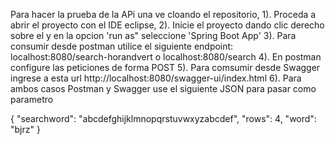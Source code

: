 Para hacer la prueba de la APi una ve cloando el repositorio, 
1). Proceda a abrir el proyecto con el IDE eclipse, 
2). Inicie el proyecto dando clic derecho sobre el y en la opcion 'run as" seleccione 'Spring Boot App'
3). Para consumir desde postman utilice el siguiente endpoint: localhost:8080/search-horandvert o localhost:8080/search
4). En postman configure las peticiones de forma POST
5). Para comsumir desde Swagger ingrese a esta url http://localhost:8080/swagger-ui/index.html
6). Para ambos casos Postman y Swagger use el siguiente JSON para pasar como parametro

{
"searchword": "abcdefghijklmnopqrstuvwxyzabcdef",
"rows": 4,
"word": "bjrz"
}
